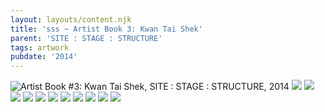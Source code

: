 ```yaml
---
layout: layouts/content.njk
title: 'sss ~ Artist Book 3: Kwan Tai Shek'
parent: 'SITE : STAGE : STRUCTURE'
tags: artwork
pubdate: '2014'
---
```

![Artist Book #3: Kwan Tai Shek, SITE : STAGE : STRUCTURE, 2014](/static/img/temple.jpg)
![](/static/img/temple-01.jpg)
![](/static/img/temple-02.jpg)
![](/static/img/temple-03.jpg)
![](/static/img/temple-04.jpg)
![](/static/img/temple-05.jpg)
![](/static/img/temple-06.jpg)
![](/static/img/temple-07.jpg)
![](/static/img/temple-08.jpg)
![](/static/img/temple-09.jpg)
![](/static/img/temple-10.jpg)
![](/static/img/temple-11.jpg)
